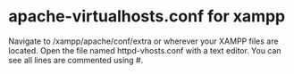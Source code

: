 # apache-virtualhosts.conf for xampp

Navigate to /xampp/apache/conf/extra or wherever your XAMPP files are located.
Open the file named httpd-vhosts.conf with a text editor. You can see all lines are commented using #.

